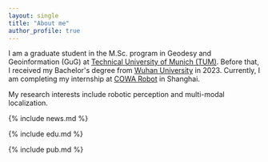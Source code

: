 ```yaml
---
layout: single
title: "About me"
author_profile: true
---
```



<style>
.page__content {
  font-size: 0.8em;
}
.page__content p {
  font-size: 0.8em;
  line-height: 1.5;
}
.page__content h1, .page__content h2, .page__content h3 {
  font-size: 1.1em;
}



.page__content .include-content {
  font-size: 0.7em;
  line-height: 1.5;
}
.page__content .include-content h1, 
.page__content .include-content h2, 
.page__content .include-content h3 {
  font-size: 1.1em;
}
</style> 

I am a graduate student in the M.Sc. program in Geodesy and Geoinformation (GuG) at [Technical University of Munich (TUM)](https://www.tum.de/en/). Before that, I received my Bachelor's degree from [Wuhan University](https://en.whu.edu.cn/) in 2023. Currently, I am completing my internship at [COWA Robot](https://www.cowarobot.com/) in Shanghai.

My research interests include robotic perception and multi-modal localization.

{% include news.md %}

{% include edu.md %}

{% include pub.md %}